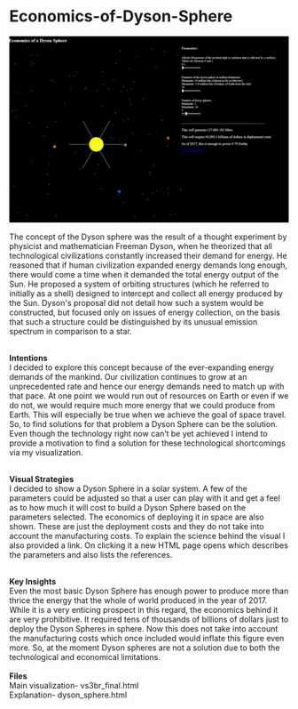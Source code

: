 # Economics-of-Dyson-Sphere

![](Project_Demo.gif)

The concept of the Dyson sphere was the result of a thought experiment by physicist and mathematician Freeman
Dyson, when he theorized that all technological civilizations constantly increased their demand
for energy. He reasoned that if human civilization expanded energy demands long enough, there
would come a time when it demanded the total energy output of the Sun. He proposed a system
of orbiting structures (which he referred to initially as a shell) designed to intercept and collect all
energy produced by the Sun. Dyson's proposal did not detail how such a system would be
constructed, but focused only on issues of energy collection, on the basis that such a structure
could be distinguished by its unusual emission spectrum in comparison to a star.<br><br>

<b>Intentions</b><br>
I decided to explore this concept because of the ever-expanding energy demands of the
mankind. Our civilization continues to grow at an unprecedented rate and hence our energy
demands need to match up with that pace. At one point we would run out of resources on Earth
or even if we do not, we would require much more energy that we could produce from Earth.
This will especially be true when we achieve the goal of space travel. So, to find solutions for that
problem a Dyson Sphere can be the solution. Even though the technology right now can’t be yet
achieved I intend to provide a motivation to find a solution for these technological shortcomings
via my visualization. <br><br>

<b>Visual Strategies</b><br>
I decided to show a Dyson Sphere in a solar system. A few of the parameters could be adjusted
so that a user can play with it and get a feel as to how much it will cost to build a Dyson Sphere
based on the parameters selected. The economics of deploying it in space are also shown. These
are just the deployment costs and they do not take into account the manufacturing costs. To
explain the science behind the visual I also provided a link. On clicking it a new HTML page
opens which describes the parameters and also lists the references. <br><br>

<b>Key Insights</b><br>
Even the most basic Dyson Sphere has enough power to produce more than thrice the energy
that the whole of world produced in the year of 2017. While it is a very enticing prospect in this
regard, the economics behind it are very prohibitive. It required tens of thousands of billions of
dollars just to deploy the Dyson Spheres in sphere. Now this does not take into account the
manufacturing costs which once included would inflate this figure even more. So, at the moment
Dyson spheres are not a solution due to both the technological and economical limitations. <br><br>
<b>Files</b><br>
Main visualization- vs3br_final.html<br>
Explanation- dyson_sphere.html
